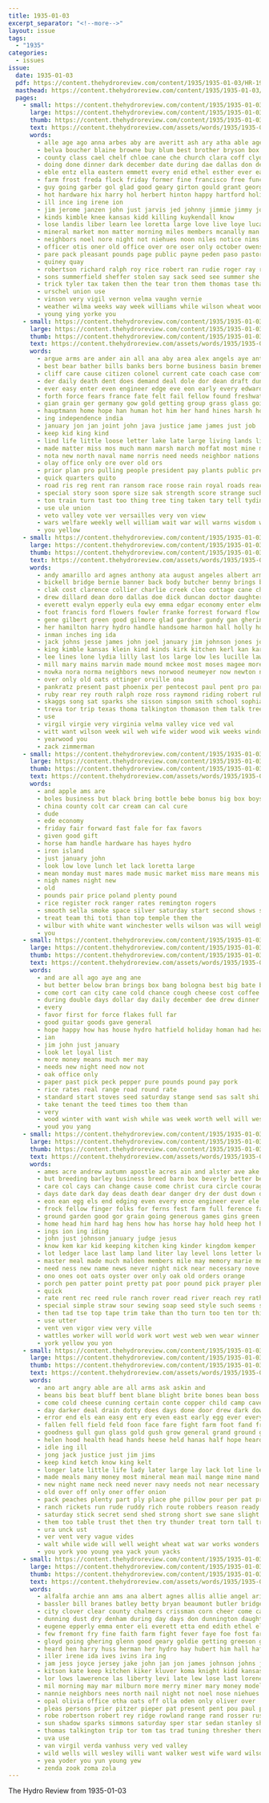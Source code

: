 ```yaml
---
title: 1935-01-03
excerpt_separator: "<!--more-->"
layout: issue
tags:
  - "1935"
categories:
  - issues
issue:
  date: 1935-01-03
  pdf: https://content.thehydroreview.com/content/1935/1935-01-03/HR-1935-01-03.pdf
  masthead: https://content.thehydroreview.com/content/1935/1935-01-03/masthead/HR-1935-01-03.jpg
  pages:
    - small: https://content.thehydroreview.com/content/1935/1935-01-03/small/HR-1935-01-03-01.jpg
      large: https://content.thehydroreview.com/content/1935/1935-01-03/large/HR-1935-01-03-01.jpg
      thumb: https://content.thehydroreview.com/content/1935/1935-01-03/thumbnails/HR-1935-01-03-01.jpg
      text: https://content.thehydroreview.com/assets/words/1935/1935-01-03/HR-1935-01-03-01.txt
      words:
        - alle age ago anna arbes aby are averitt ash ary atha able agent angeles artie arkansas avritt arthur august armour and all austell
        - belva boucher blaine browne buy blum best brother bryson box burg bonus bill buckmaster back baby brides bread been bryan ballew bishop burgman brady better bring bertha but big bank bowie born bright bob brought boles begin
        - county class cael chelf chloe cane che church clara coff clyde caddo cam crownover cornish can company coffee cold city crosley clinton carl clarence craft cisco claude chaplain cores caraway come child cattle came cogar charles colony cook close cecil call car christmas crail cocks course
        - doing done dinner dark december date during dae dallas don dennis daughter due daugherty daily doris decatur deacon door days duncan dean dog dunithan dun day
        - eble entz ella eastern emmett every enid ethel esther ever east etna edgar eva emerson elmer eve even enville elk ent else
        - farm frost freda flock friday former fine francisco free funches floyd fort farmer fall forty ford far fields found from fern felton few for fell friends fred finger felkel fera frank fran fin fair fand fairfax freeman first
        - guy going garber gol glad good geary girton gould grant george glass gen grain given greeson ghering grace griffin
        - hot hardware hix harry hol herbert hinton happy hartford holi honor hammon house high henry herrmann has hennessy harold him hay hose hens hydro handsome horse heaton her hil homa hosp halen howerton hamons had home homes hope henkes held helen
        - ill ince ing irene ion
        - jim jerome janzen john just jarvis jed johnny jimmie jimmy jones jump junior jacob joan jack january
        - kinds kimble knee kansas kidd killing kuykendall know
        - lose landis liber learn lee loretta large love live loye lucas later left los limos loc late last leedy living luck list lack likely little laura lock
        - mineral market mon matter morning miles members mcanally man moore model men marks moros mis miss mosey must mary many morgan marjorie more miller missouri main monday merit much mankins mount master melva martha maynard marsh mexico menary magni morris march mae
        - neighbors noel nore night not niehues noon niles notice nims now new north name
        - officer otis oner old office over ore oser only october owens ong olive ora olen
        - pare pack pleasant pounds page public payne peden paso pastor price paper phoenix patricia pee pitzer pap part pope patron prairie potter piece proud pos prayer pro pleas persons people place present pound past perle poage pany
        - quiney quay
        - robertson richard ralph roy rice robert ran rudie roger ray randall ridge reeson rolls road ren read russell reason ross raymond rent rome rates riding rens rain ruth roll reber
        - sons summerfield sheffer stolen say sack seed see summer she south stole smith senior severe second school sam soon sun schoo scott sat stanley slow store schroder springfield stockton stange san spies sunday severy stoves staples service stuff six saturday short street steward send sale sell set son sister sells said
        - trick tyler tax taken then the tear tron them thomas tase tha trip temple than ted tho town trey times treva tree teed texas thelma tye
        - urschel union use
        - vinson very vigil vernon velma vaughn vernie
        - weather wilma weeks way week williams while wilson wheat wood welcome wedding with william warden walter weatherford word worthy wharton west work went was well wells will webb wish white
        - young ying yorke you
    - small: https://content.thehydroreview.com/content/1935/1935-01-03/small/HR-1935-01-03-02.jpg
      large: https://content.thehydroreview.com/content/1935/1935-01-03/large/HR-1935-01-03-02.jpg
      thumb: https://content.thehydroreview.com/content/1935/1935-01-03/thumbnails/HR-1935-01-03-02.jpg
      text: https://content.thehydroreview.com/assets/words/1935/1935-01-03/HR-1935-01-03-02.txt
      words:
        - argue arms are ander ain all ana aby area alex angels aye ante ago ally age able amid ald american amsterdam ask america ator and
        - best bear bather bills banks bers borne business basin bremen beard back both borders bergh bruno bas bore but been baby bonus beg britain borrow biter barter born busi bound bruckart burrell break bis
        - cliff care cause citizen colonel current cate coach case comfort calm carry course court close character call constant count croat can come christ common christmas camp comes courage congress change clash chart curt charles con
        - der daily death dent does demand deal dole dor dean draft dundas days during denver day desire dress dutch debate danger door doubt dark due dinner dom dams devis demo dally
        - ever easy enter even engineer edge eve eon early every edward end eam ean essary est
        - forth force fears france fate felt fail fellow found freshwater from foot fare fire full friend far former for few flight favors fore fever fly frances fear fish first fred flag free
        - gian grain ger germany gow gold getting group grass glass going german gram ground giant guns gener gage gone gather george govern
        - hauptmann home hope han human hot him her hand hines harsh how husband holland heavens hearty has hydro husbands hamilton hands hundred holy haupt house hold head had
        - ing independence india
        - january jon jan joint john java justice jame james just job
        - keep kid king kind
        - lind life little loose letter lake late large living lands liner lookout lindbergh lines last lewis less line leader longest leo lead low long learn like light leaders london left league
        - made matter miss mos much mann marsh march moffat most mine morning meler meier money miles marseilles morrow mans manila mass men mas maj members mess many mission more means male minister must major may might maryland
        - nota new north naval name norris need needs neighbor nations news now numbers nurse near night names nor nee never not nation
        - olay office only ore over old ors
        - prior plan pro pulling people president pay plants public prest power private proper parliament pius pass polson per promise plane pill person parcel point prince pope plant post pride part peace present pickard plain points pot phe policy payment pray persons paul peoples place pace
        - quick quarters quito
        - road ris reg rent ran ransom race roose rain royal roads reach res robinson record ress rome rope river rear radio ranks roosevelt
        - special story soon spore size sak strength score strange such state short storm saar seas sen sch south she sweden said shows seat speed stands seck sell schools soba sum son stand states session salt step side sailors still set sales see school second scotland star send switch sovereign shoals strong six spores service seems senator shall severe say
        - ton train turn tast too thing tree ting taken tary tell tydings ten than thunder toa teague try trom trial take then the thi tay tennessee toronto tha toward them town talk
        - use ule union
        - veto valley vote ver versailles very von view
        - wars welfare weekly well william wait war will warns wisdom with way winning whip wider wells world works washington ward worst wat wooden work went word western was white wild
        - you yellow
    - small: https://content.thehydroreview.com/content/1935/1935-01-03/small/HR-1935-01-03-03.jpg
      large: https://content.thehydroreview.com/content/1935/1935-01-03/large/HR-1935-01-03-03.jpg
      thumb: https://content.thehydroreview.com/content/1935/1935-01-03/thumbnails/HR-1935-01-03-03.jpg
      text: https://content.thehydroreview.com/assets/words/1935/1935-01-03/HR-1935-01-03-03.txt
      words:
        - andy amarillo ard agnes anthony ata august angeles albert armour arizona appleman are ana austin alva alice ani arthur agus able all and
        - bickell bridge bernie banner back body butcher benny brings bumps byrum brummet better brothers brother both boyles been brought but buy bar beaver bartgis business basic bon bear bethel butler bishop billy bailey beadle bryant bill
        - clak cost clarence collier charlie creek cleo cottage cane cheney chet caddo carl candy coffee canyon coupe clark cha card can cantrell call county clayton christ combs colony cedar came church comfort con crissman clear college carney chism change chris cousin company colorado crawford case charles come cossey caraway clinton carmen center cake charlotte car cutting clyde cecil claus city christmas
        - drew dillard dean doro dallas doe dick duncan doctor daughter davis days during down dau dinner day darko done
        - everett evalyn epperly eula ewy emma edgar economy enter elmer enid earl ethel exendine elizabeth evelyn easy eubanks eve even elk
        - foot francis ford flowers fowler franke forrest forward flow foe forder fry frank fred far force friday ferguson front for few froese foss friends floyd from farm funck first fam
        - gene gilbert green good gilmore glad gardner gundy gan ghering george grady gregg goodwin glen gerald gotebo greenfield geary given glass georgia genevieve guest greg gart gripe
        - her hamilton harry hydro handle handsome harmon hall holly home harold homes hinton hambrick hutchinson hume hen half hiram head henry herbert hugh huddleston has homa howard had hudson hour hatfield
        - inman inches ing ida
        - jack johns jesse james john joel january jim johnson jones johnston jean jerry
        - king kimble kansas klein kind kinds kirk kitchen kerl kan karl krehbiel
        - lee lines lone lydia lilly last los large low les lucille lawrence lloyd lake left levi lovely lucius lowell longer lyle lockney leo lea lehmann less
        - mill mary mains marvin made mound mckee most moses magee more miles miler mas mis maybell menary messimer mason monday members mapel margaret million martin missouri morgan marjorie math much morn mae may mer machan mcneely muller morning miss miller mccollum mcnary man many moser
        - nowka nora norma neighbors news norwood neumeyer now newton never nice near not nadine night neeley nee new
        - over only old oats ottinger orville ona
        - pankratz present past phoenix per pentecost paul pent pro par proud plan pat pullen pugh price people pearl pound payne pleas power
        - ruby rear rey routh ralph roze ross raymond riding robert ruhl randall reno reynolds reach roy rolland rumble rhoades rose ruth riggs ray richardson reber robertson
        - skaggs song sat sparks she sisson simpson smith school sophia sherman sante surprise shockley seat severe springs ser sines sister sedan satter snyder sun spor sis south sick special scott sin spearman schmidt star seats shipp sit supper son see stout still saturday sons shelton say session smooth spring sheldon stillwell sunday
        - treva tor trip texas thoma talkington thomason them talk tree tucker till take tudor toward tho ton treat tom thelma tuttle turner the tindall than trucks
        - use
        - virgil virgie very virginia velma valley vice ved val
        - witt want wilson week wil weh wife wider wood wik weeks windows williams willie wykert wisel water weichel white well william work weight way watch wilma weatherford will webb wes with was
        - yearwood you
        - zack zimmerman
    - small: https://content.thehydroreview.com/content/1935/1935-01-03/small/HR-1935-01-03-04.jpg
      large: https://content.thehydroreview.com/content/1935/1935-01-03/large/HR-1935-01-03-04.jpg
      thumb: https://content.thehydroreview.com/content/1935/1935-01-03/thumbnails/HR-1935-01-03-04.jpg
      text: https://content.thehydroreview.com/assets/words/1935/1935-01-03/HR-1935-01-03-04.txt
      words:
        - and apple ams are
        - boles business but black bring bottle bebe bonus big box boys been bay bank bag
        - china county colt car cream can cal cure
        - dude
        - ede economy
        - friday fair forward fast fale for fax favors
        - given good gift
        - horse ham handle hardware has hayes hydro
        - iron island
        - just january john
        - look low love lunch let lack loretta large
        - mean monday must mares made music market miss mare means mis male many
        - nigh names night new
        - old
        - pounds pair price poland plenty pound
        - rice register rock ranger rates remington rogers
        - smooth sella smoke space silver saturday start second shows sugar scott salt sow store service set shape single size shown sey sale sell
        - treat team thi toti than top temple them the
        - wilbur with white want winchester wells wilson was will weight wagon
        - you
    - small: https://content.thehydroreview.com/content/1935/1935-01-03/small/HR-1935-01-03-05.jpg
      large: https://content.thehydroreview.com/content/1935/1935-01-03/large/HR-1935-01-03-05.jpg
      thumb: https://content.thehydroreview.com/content/1935/1935-01-03/thumbnails/HR-1935-01-03-05.jpg
      text: https://content.thehydroreview.com/assets/words/1935/1935-01-03/HR-1935-01-03-05.txt
      words:
        - and are all ago aye ang ane
        - but better below bran brings box bang bologna best big bate beans business been buy
        - come cort can city cane cold chance cough cheese cost coffee cash check
        - during double days dollar day daily december dee drew dinner
        - every
        - favor first for force flakes full far
        - good guitar goods gave general
        - hope happy how has house hydro hatfield holiday homan had heater hole ham
        - ian
        - jim john just january
        - look let loyal list
        - more money means much mer may
        - needs new night need now not
        - oak office only
        - paper past pick peck pepper pure pounds pound pay pork
        - rice rates real range road round rate
        - standard start stoves seed saturday stange send sas salt shi small sian save service store stores she soon shave sunday stove saving stock sang see sell
        - take tenant the teed times too them than
        - very
        - wood winter with want wish while was week worth well will west wie weather
        - youd you yang
    - small: https://content.thehydroreview.com/content/1935/1935-01-03/small/HR-1935-01-03-06.jpg
      large: https://content.thehydroreview.com/content/1935/1935-01-03/large/HR-1935-01-03-06.jpg
      thumb: https://content.thehydroreview.com/content/1935/1935-01-03/thumbnails/HR-1935-01-03-06.jpg
      text: https://content.thehydroreview.com/assets/words/1935/1935-01-03/HR-1935-01-03-06.txt
      words:
        - ames acre andrew autumn apostle acres ain and alster ave ake able alfalfa aver age all ane alm aime are
        - but breeding barley business breed barn box beverly better begin bus bonnet been bands bell band brother beak bush back boon brought bright blue bird bill bis below bible basket ber baptist bone both
        - care col cays can change cause come christ cura circle courage cake corum course college colt check cach coins corn carolina crease comes culling con chris cheer colts cobe cold call cok carry center county cher church catt cant
        - days date dark day deas death dear danger dry der dust down dack dash desire differ dally deep demand duly dreas during
        - eon ean egg els end edging even every ence engineer ever ele ewings early eary
        - frock fellow finger folks for ferns fest farm full ference fain fire first feathers far fig fed fall fon fell finely fare fast face flock fears favorite few farms from fruits free found farmer
        - ground garden good gor grain going generous games gins green grate grin getting group
        - home head him hard hag hens how has horse hay hold heep hot hoppers hem hover holler hand hope high her house hie honey hung hurt hop had hydro happy
        - ings ion ing iding
        - john just johnson january judge jesus
        - know kem kar kid keeping kitchen king kinder kingdom kemper
        - lot ledger lace last lamp land liter lay level lons letter les light large late like louis litter less lack look left lesson layer lovely line low lead lamb little
        - master meal made much malden members mile may memory marie molt most meg moody might mash must marke mark mony mineral min mon matter mont man meats messiah more many mals milk marking mest million method miss mean mules mail men males maren means magazine mule
        - need ness new name news never night nick near necessary nove now nine not nicely
        - ono ones oot oats oyster over only oak old orders orange
        - porch pen patter point pretty pat poor pound pick prayer plenty prairie piece pass people plan pan pow pro place plants pounds proper per pleasant pray points price pillars peter
        - quick
        - rate rent rec reed rule ranch rover read river reach rey rather runner rat rank rest records rise rogers round ranges real register red room roots rich rough
        - special simple straw sour sewing soap seed style such seems show som side small street stand sim six shoulder safe salts seven seams sine spring see sur service snow schoo senger sare sweet stores school stock sugar satin sport sat stead stove size soll store severe short sample shanks saw sun state stater shrader sand start shell shed shoulders she
        - then tad tse top tape trim take than tho turn too ten tor thing thet try tory toward the tobe taken till tha treasure tobacco them tell tree trom testi ture tast texas terri
        - use utter
        - vent ven vigor view very ville
        - wattles worker will world work wort west web wen wear winner weather wind went want works wide why worn well with writer wil water was warm week western worth winter weight win weeks write wit wash way white
        - york yellow you yon
    - small: https://content.thehydroreview.com/content/1935/1935-01-03/small/HR-1935-01-03-07.jpg
      large: https://content.thehydroreview.com/content/1935/1935-01-03/large/HR-1935-01-03-07.jpg
      thumb: https://content.thehydroreview.com/content/1935/1935-01-03/thumbnails/HR-1935-01-03-07.jpg
      text: https://content.thehydroreview.com/assets/words/1935/1935-01-03/HR-1935-01-03-07.txt
      words:
        - ano art angry able are all arms ask askin and
        - beans bis beat bluff bent blane blight brite bones bean boss business bound brush brought best break blood both bone berrie brain band birth below bran but brother black bows body brief bright brave big belt been balance back buy bate
        - come cold cheese cunning certain conte copper child camp cave cabin chief can cell company chill chi cool change cor conception cook class case call coffee cat city cream creek content cee con chance course cheek cedars close cant came
        - day darker deal drain dotty does days done door drew dark down death during doubt doctor danish daily deso
        - error end els ean easy ent ery even east early egg ever every
        - fallen fell field feld foon face fare fight farm foot fand frost farrar full fear far fine fruits fatal fast free fore figures faith factor flesh front fire flash fellows french found first forward from for
        - goodness gull gun glass gold gush grow general grand ground gar good golden going glad glory gone grin gave geraldine gang
        - helen hood health head hands heese held hanas half hope heard hand hot hones hor hae has home happy had hush hank haye hundred hydro halt hour hum how her hays haze heart herricks handle him heads horse habit herrick heaven
        - idle ing ill
        - jong jack justice just jim jims
        - keep kind ketch know king kelt
        - longer late little life lady later large lay lack lot line lett let loud long lower latter losing lies loan like lips less last lately leader love lightning lose
        - made meals many money most mineral mean mail mange mine mand milk mut mans miles mer more mete mild mick man moun must much miss moment might may mighty men
        - new night name neck need never navy needs not near necessary nor now
        - old over off only oner offer onion
        - pack peaches plenty part ply place phe pillow pour per pat pro pepper poor pers plan post proper pay
        - ranch rickets run rude ruddy rich route robbers reason ready rain rod real rose rang reasons rock rim ricer rance roar red rise roost ran risk rami read ransom reme
        - saturday stick secret send shed strong short swe sane slight shoulder sup sleep sugar stand stark shape sturdy start saw shell star strike strode see smooth say sou salts sat sim sun south sparrow strength size stretch stalk starts second stream slice silence soon sor supply stole such six she shack show slow speech sieve salt small stage story speak subject sake standing still switch smoke
        - them too table trust thet then try thunder treat torn tall tron tam ten trom take tint thaw throw trail terrible the than teen tell toward thing ture talk
        - ura unck ust
        - ver vent very vague vides
        - walt while wide will well weight wheat wat war works wonders wall wash way walls water wal western was wust weeks wring wife white want with wake working why work wait
        - you york yoo young yea yack youn yacks
    - small: https://content.thehydroreview.com/content/1935/1935-01-03/small/HR-1935-01-03-08.jpg
      large: https://content.thehydroreview.com/content/1935/1935-01-03/large/HR-1935-01-03-08.jpg
      thumb: https://content.thehydroreview.com/content/1935/1935-01-03/thumbnails/HR-1935-01-03-08.jpg
      text: https://content.thehydroreview.com/assets/words/1935/1935-01-03/HR-1935-01-03-08.txt
      words:
        - alfalfa archie ann ams ana albert agnes allis allie angel arizona aro acre ani american all and angie alfred appleman are ali ask alta aid austin
        - bassler bill branes batley betty bryan beaumont butler bridge babe blum ben bahney ballew bob but brother bernie baby brings buy blessing business best boyle burgman beck brewer billy brought both begin
        - city clover clear county chalmers crissman corn cheer come cartwright cope calhoun call cold clinton copes couch constant carrier caddo conn coats clyde child charles clair care cream class cogar christmas cotton coffee caller car came clarence cor catherine crosswhite coy carney cecil cane can charity cox christ cate carman cake comes claude
        - dunning dust dry denham during day days don dunnington daughters dean daniel darko done dungan dewey dickerson daughter dalke denison dinner december doy door delaware dennison date dame deli delbert
        - eugene epperly emma enter eli everett etta end edith ethel elton every edwards elsie eva exendine elk entz ernest emil epton epper eve eastern edna elmer
        - few fremont fry fine faith farm fight fever faye foe fost far frank flowers friday frida faile farewell first fruit fred fleeman fete friends fam from ford fellow for fun forde folks francis
        - gloyd going ghering glenn good geary goldie getting greeson guest goring grant governor gard games grover given group
        - heard hen harry huss herman her hydro hay hubert him hall hafer hill happy hei has henry hopewell hatfield home herndon husbands helps hurt horse held had head haskins hour herbert hardin house har hughes hazel high helmuth honor how hugo
        - iller irene ida ives ivins ira ing
        - jam jess joyce jersey jake john jan jon james johnson johns jack jones
        - kitson kate keep kitchen kiker kluver koma knight kidd kansas ker
        - lor lows lawerence las liberty levi late lew lose last lorene lett live leo leona luck land leon lena large low lawter lucian little love lester laswell laden like lee left lunch
        - mil morning may mar milburn more merry miner mary money model mail mose means miller mark millet mond marc matter missouri mer maud melba male merle maize milk miss members mas marland monday many mills mcavoy made mexico mules marguerite matt
        - nannie neighbors nees north nail night not noel nose niehues news nas ner new names now notice newton nina nowka near
        - opal olivia office otha oats off olla oden only oliver over
        - pleas persons prier pitzer pieper pat present pent pou paul press place payne philo pleasant pay potter part phoenix pruitt past price per pankratz
        - robe robertson robert rey ridge rowland range rand rosser russell real roof read rust ruby rion reva rather radio roy reynolds raetz ralph rece rent
        - sun shadow sparks simmons saturday sper star sedan stanley shower switzer schlabach sion share sweet street sam shelton soon she state sale service sims salad spain such scarth sickles side sell shanks stamps strong slagell school sunday selling surprise struck seed speedy seeds son sylvester stutzman show sons senior see style stiff swartzendruber stock summerfield smith sick sid say supper
        - thomas talkington trip tor tom tas trad tuning thresher theron tag town the takes thing toa ton than taye tickell triplett tax tuttle texas tomlin too thal thurs thirsk taylor tender tucker tree tow them
        - uva use
        - van virgil verda vanhuss very ved valley
        - wild wells will wesley willi want walker west wife ward wilson well with wildman welcome wil working watch winter work weeks wood worley walter wamsley while wish wrede woodward waldroup williams wright wee was write weatherford week wallace
        - yea yoder you yun young yew
        - zenda zook zoma zola
---
```


The Hydro Review from 1935-01-03

<!--more-->

